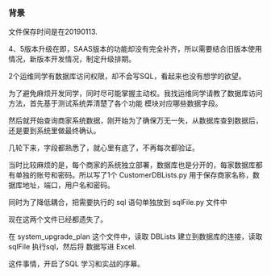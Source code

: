 ### 背景

文件保存时间是在20190113.

4、5版本升级在即，SAAS版本的功能却没有完全补齐，所以需要结合旧版本使用情况，新版本开发情况，制定升级排期。

2个运维同学有数据库访问权限，却不会写SQL，看起来也没有想学的欲望。

为了避免麻烦开发同学，同时尽可能掌握主动权。我找运维同学请教了数据库访问方法，首先基于测试系统弄清楚了各个功能
模块对应哪些数据字段。

然后就开始查询商家系统数据，刚开始为了确保万无一失，从数据库查到数据后，还是要到系统里做最终确认。

几轮下来，字段都熟悉了，就心里有底了，不再每次都验证。

当时比较麻烦的是，每个商家的系统独立部署，数据库也是分开的，每家数据库都有单独的账号和密码。所以写了1个
CustomerDBLists.py 用于保存商家名称，数据库地址，端口，用户名和密码。

同时为了降低耦合，把需要执行的 sql 语句单独放到 sqlFile.py 文件中

现在这两个文件已经都遗失了。

在 system_upgrade_plan 这个文件中，读取 DBLists 建立到数据库的连接，读取 sqlFile 执行sql，然后将
数据写进 Excel. 

这件事情，开启了SQL 学习和实战的序幕。

